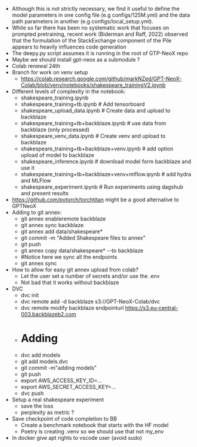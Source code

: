 - Although this is not strictly necessary, we find it useful to define the model parameters in one config file (e.g configs/125M.yml) and the data path parameters in another (e.g configs/local_setup.yml).
- While so far there has been no systematic work that focuses on prompted pretraining, recent work (Biderman and Raff, 2022) observed that the formulation of the StackExchange component of the Pile appears to heavily influences code generation
- The deepy.py script assumes it is running in the root of GTP-NeoX repo
- Maybe we should install gpt-neox as a submodule ?
- Colab renewal 24th
- Branch for work on venv setup
  - https://colab.research.google.com/github/markNZed/GPT-NeoX-Colab/blob/venv/notebooks/shakespeare_trainingV2.ipynb
- Different levels of complexity in the notebook:
  - shakespeare_training.ipynb
  - shakespeare_training+tb.ipynb # Add tensorboard
  - shakespeare_upload_data.ipynb # Create data and upload to backblaze
  - shakespeare_training+tb+backblaze.ipynb # use data from backblaze (only processed)
  - shakespeare_venv_data.ipynb # Create venv and upload to backblaze
  - shakespeare_training+tb+backblaze+venv.ipynb # add option upload of model to backblaze
  - shakespeare_inference.ipynb # download model form backblaze and use it
  - shakespeare_training+tb+backblaze+venv+mlflow.ipynb # add hydra and MLFlow
  - shakespeare_experiment.ipynb # Run experiments using dagshub and present results
- https://github.com/pytorch/torchtitan might be a good alternative to GPTNeoX  
- Adding to git annex:
  - git annex enableremote backblaze
  - git annex sync backblaze
  - git annex add data/shakespeare*
  - git commit -m "Added Shakespeare files to annex"
  - git push
  - git annex copy data/shakespeare* --to backblaze
  - #Notice here we sync all the endpoints
  - git annex sync 
- How to allow for easy git annex upload from colab?
  - Let the user set a number of secrets and/or use the .env
  - Not bad that it works without backblaze
- DVC
  - dvc init
  - dvc remote add -d backblaze s3://GPT-NeoX-Colab/dvc
  - dvc remote modify backblaze endpointurl https://s3.eu-central-003.backblazeb2.com 
  - # Adding
  - dvc add models
  - git add models.dvc
  - git commit -m"adding models"
  - git push
  - export AWS_ACCESS_KEY_ID=...
  - export AWS_SECRET_ACCESS_KEY=...
  - dvc push
- Setup a real shakespeare experiment
  - save the loss
  - perplexity as metric ?
- Save checkpoint of code completion to BB
  - Create a benchmark notebook that starts with the HF model
  - Poetry is creating .venv so we should use that not my_env
- In docker give apt rights to vscode user (avoid sudo)

